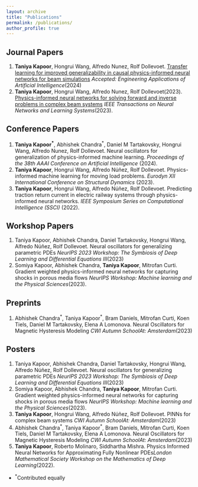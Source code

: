 ```yaml
---
layout: archive
title: "Publications"
permalink: /publications/
author_profile: true
---
```


## Journal Papers
1. **Taniya Kapoor**, Hongrui Wang, Alfredo Nunez, Rolf Dollevoet. [Transfer learning for improved generalizability in causal physics-informed neural networks for beam simulations]([https://www.sciencedirect.com/science/article/pii/S0022169423014932](https://arxiv.org/pdf/2311.00578)) *Accepted: Engineering Applications of Artificial Intelligence*(2024)
1. **Taniya Kapoor**, Hongrui Wang, Alfredo Nunez, Rolf Dollevoet(2023). [Physics-informed neural networks for solving forward and inverse problems in complex beam systems](https://ieeexplore.ieee.org/document/10255379) *IEEE Transactions on Neural Networks and Learning Systems*(2023).

## Conference Papers

1. **Taniya Kapoor<sup>\*</sup>**, Abhishek Chandra<sup>\*</sup>, Daniel M Tartakovsky, Hongrui Wang, Alfredo Nunez, Rolf Dollevoet. Neural oscillators for generalization of physics-informed machine learning. *Proceedings of the 38th AAAI Conference on Artificial Intelligence* (2024).
1. **Taniya Kapoor**, Hongrui Wang, Alfredo Núñez, Rolf Dollevoet. Physics-informed machine learning for moving load problems. *Eurodyn XII International Conference on Structural Dynamics* (2023).
1. **Taniya Kapoor**, Hongrui Wang, Alfredo Núñez, Rolf Dollevoet. Predicting traction return current in electric railway systems through physics-informed neural networks. *IEEE Symposium Series on Computational Intelligence (SSCI)* (2022).
   
## Workshop Papers
1. Taniya Kapoor, Abhishek Chandra, Daniel Tartakovsky, Hongrui Wang, Alfredo Núñez, Rolf Dollevoet. Neural oscillators for generalizing parametric PDEs *NeurIPS 2023 Workshop: The Symbiosis of Deep Learning and Differential Equations III*(2023)
1. Somiya Kapoor, Abhishek Chandra, **Taniya Kapoor**, Mitrofan Curti. Gradient weighted physics-informed neural networks for capturing shocks in porous media flows *NeurIPS Workshop: Machine learning and the Physical Sciences*(2023).
   
## Preprints
1. Abhishek Chandra<sup>\*</sup>, Taniya Kapoor<sup>\*</sup>, Bram Daniels, Mitrofan Curti, Koen Tiels, Daniel M Tartakovsky, Elena A Lomonova. Neural Oscillators for Magnetic Hysteresis Modeling *CWI Autumn SchoolAt: Amsterdam*(2023) 

## Posters
1. Taniya Kapoor, Abhishek Chandra, Daniel Tartakovsky, Hongrui Wang, Alfredo Núñez, Rolf Dollevoet. Neural oscillators for generalizing parametric PDEs *NeurIPS 2023 Workshop: The Symbiosis of Deep Learning and Differential Equations III*(2023)
1. Somiya Kapoor, Abhishek Chandra, **Taniya Kapoor**, Mitrofan Curti. Gradient weighted physics-informed neural networks for capturing shocks in porous media flows *NeurIPS Workshop: Machine learning and the Physical Sciences*(2023).
1. **Taniya Kapoor**, Hongrui Wang, Alfredo Núñez, Rolf Dollevoet. PINNs for complex beam systems *CWI Autumn SchoolAt: Amsterdam*(2023)
1. Abhishek Chandra<sup>\*</sup>, Taniya Kapoor<sup>\*</sup>, Bram Daniels, Mitrofan Curti, Koen Tiels, Daniel M Tartakovsky, Elena A Lomonova. Neural Oscillators for Magnetic Hysteresis Modeling *CWI Autumn SchoolAt: Amsterdam*(2023)  
1. **Taniya Kapoor**, Roberto Molinaro, Siddhartha Mishra. Physics Informed Neural Networks for Approximating Fully Nonlinear PDEs*London Mathematical Society Workshop on the Mathematics of Deep Learning*(2022).
   
- <sup>\*</sup>Contributed equally

